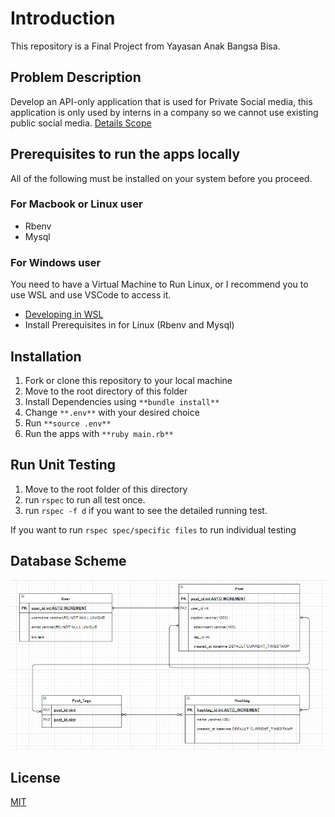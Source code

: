 # Introduction

This repository is a Final Project from Yayasan Anak Bangsa Bisa.

## Problem Description
Develop an API-only application that is used for Private Social media, this application is only used by interns in a company so we cannot use existing public social media. 
[Details Scope](spec.md)


## Prerequisites to run the apps locally
All of the following must be installed on your system before you proceed.
### For Macbook or Linux user
- Rbenv
- Mysql

### For Windows user
You need to have a Virtual Machine to Run Linux, or I recommend you to use WSL and use VSCode to access it. 
- [Developing in WSL](https://code.visualstudio.com/docs/remote/wsl)
- Install Prerequisites in for Linux (Rbenv and Mysql)

## Installation 
1. Fork or clone this repository to your local machine
2. Move to the root directory of this folder
3. Install Dependencies using ```**bundle install**```
4. Change ```**.env**``` with your desired choice
5. Run ```**source .env**```
6. Run the apps with ```**ruby main.rb**```

## Run Unit Testing
1. Move to the root folder of this directory
2. run ```rspec``` to run all test once.
3. run ```rspec -f d``` if you want to see the detailed running test.

If you want to run ```rspec spec/specific files``` to run individual testing

## Database Scheme
![Image of DB Scheme](Scheme_ERD.png)

## License
[MIT](https://choosealicense.com/licenses/mit/)